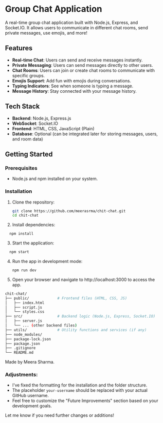 # Group Chat Application

A real-time group chat application built with Node.js, Express, and Socket.IO. It allows users to communicate in different chat rooms, send private messages, use emojis, and more!

## Features

- **Real-time Chat**: Users can send and receive messages instantly.
- **Private Messaging**: Users can send messages directly to other users.
- **Chat Rooms**: Users can join or create chat rooms to communicate with specific groups.
- **Emojis Support**: Add fun with emojis during conversations.
- **Typing Indicators**: See when someone is typing a message.
- **Message History**: Stay connected with your message history.

## Tech Stack

- **Backend**: Node.js, Express.js
- **WebSocket**: Socket.IO
- **Frontend**: HTML, CSS, JavaScript (Plain)
- **Database**: Optional (can be integrated later for storing messages, users, and room data)

## Getting Started

### Prerequisites

- Node.js and npm installed on your system.

### Installation

1. Clone the repository:

   ```bash
   git clone https://github.com/meerasrma/chit-chat.git
   cd chit-chat
   ```
2. Install dependencies:
 ```bash
   npm install
 ```
3. Start the application:
 ```bash
   npm start
 ```
4. Run the app in development mode:
   ```bash
   npm run dev
   ```
5. Open your browser and navigate to http://localhost:3000 to access the app.
```bash
chit-chat/
├── public/             # Frontend files (HTML, CSS, JS)
│   ├── index.html
│   ├── script.js
│   └── styles.css
├── src/                # Backend logic (Node.js, Express, Socket.IO)
│   ├── server.js
│   └── ... (other backend files)
├── utils/              # Utility functions and services (if any)
├── node_modules/
├── package-lock.json
├── package.json
├── .gitignore
└── README.md
```


Made by Meera Sharma.


### Adjustments:
- I've fixed the formatting for the installation and the folder structure.
- The placeholder `your-username` should be replaced with your actual GitHub username.
- Feel free to customize the "Future Improvements" section based on your development goals.

Let me know if you need further changes or additions!
